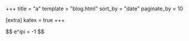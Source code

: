 +++
title = "a"
template = "blog.html"
sort_by = "date"
paginate_by = 10

[extra]
katex = true
+++

$$ e^$i$pi = -1 $$

